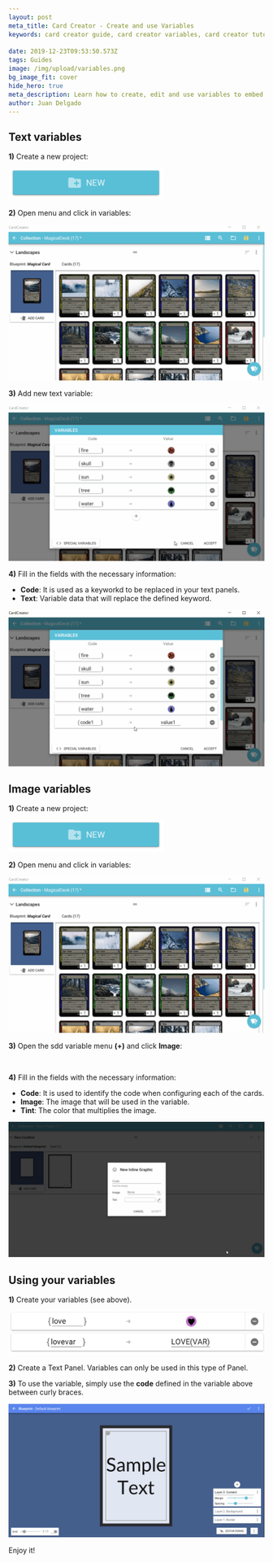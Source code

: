```yaml
---
layout: post
meta_title: Card Creator - Create and use Variables
keywords: card creator guide, card creator variables, card creator tutorial

date: 2019-12-23T09:53:50.573Z
tags: Guides
image: /img/upload/variables.png
bg_image_fit: cover
hide_hero: true
meta_description: Learn how to create, edit and use variables to embed images or data in the text of your cards...
author: Juan Delgado
---
```


## Text variables

**1)** Create a new project:

![](/img/upload/35.png)

**2)** Open menu and click in variables:

![](/img/upload/1940349060_preview_OpenMenu.gif)

**3)** Add new text variable:

![](/img/upload/33.gif)

**4)** Fill in the fields with the necessary information:

* **Code**: It is used as a keyworkd to be replaced in your text panels.
* **Text**: Variable data that will replace the defined keyword.

![](/img/upload/34.gif)

## Image variables

**1)** Create a new project:

![](/img/upload/35.png)

**2)** Open menu and click in variables:

![](/img/upload/36.gif)

**3)** Open the sdd variable menu **(+)** and click **Image**:

![]()

**4)** Fill in the fields with the necessary information:

* **Code**: It is used to identify the code when configuring each of the cards.
* **Image**: The image that will be used in the variable.
* **Tint**: The color that multiplies the image.

![](/img/upload/38.gif)

## Using your variables

**1)** Create your variables (see above).

![](/img/upload/39.png)

**2)** Create a Text Panel. Variables can only be used in this type of Panel.

**3)** To use the variable, simply use the **code** defined in the variable above between curly braces.

![](/img/upload/40.gif)

Enjoy it!
